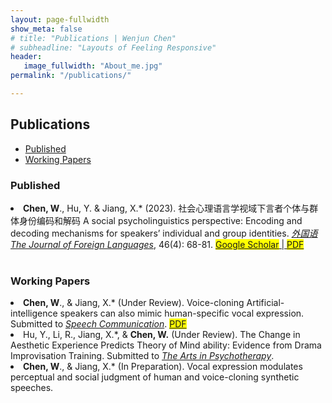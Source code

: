 ```yaml
---
layout: page-fullwidth
show_meta: false
# title: "Publications | Wenjun Chen"
# subheadline: "Layouts of Feeling Responsive"
header:
   image_fullwidth: "About_me.jpg"
permalink: "/publications/"

---
```

<!-- https://raw.githubusercontent.com/wenjunchen29/web/ca227c12e296d8d1493b3843cd8d55ba830add7f/images/logo.png -->

<div id="publications">
  <h2>Publications</h2>
  <ul>
    <li><a href="#Published">Published</a></li>
    <li><a href="#Working Papers">Working Papers</a></li>

  </ul>
  <h3 id="Published">Published</h3>
  <u1>
    <li><strong>Chen, W</strong>., Hu, Y. & Jiang, X.* (2023). 社会心理语言学视域下言者个体与群体身份编码和解码 A social psycholinguistics perspective: Encoding and decoding mechanisms for speakers’ individual and group identities. <a href="http://jfl.shisu.edu.cn/CN/abstract/abstract729.shtml" target="_blank"><em>外国语 The Journal of Foreign Languages</em></a>, 46(4): 68-81. 
    <a href="https://scholar.google.co.uk/citations?view_op=view_citation&hl=zh-TW&user=iF2CM7sAAAAJ&sortby=pubdate&citation_for_view=iF2CM7sAAAAJ:DwWRdx-KAo4C" target="_blank"><span style="background-color:yellow">Google Scholar</span> | <a href="{{ site.url }}{{ site.baseurl }}/files/Publication_1_Wenjun_CHEN.pdf" target="_blank"><span style="background-color:yellow">PDF</span></a><br><br>

  <h3 id="Working Papers">Working Papers</h3>
    <li><strong>Chen, W</strong>., & Jiang, X.* (Under Review). Voice-cloning Artificial-intelligence speakers can also mimic human-specific vocal expression. Submitted to <a href="https://www.sciencedirect.com/journal/speech-communication" target="_blank"><em>Speech Communication</em></a>.   <a href="{{ site.url }}{{ site.baseurl }}/files/Publication_2_Wenjun_CHEN.pdf" target="_blank"><span style="background-color:yellow">PDF</span></a>   
    <li> Hu, Y., Li, R., Jiang, X.*, & <strong>Chen, W.</strong> (Under Review). The Change in Aesthetic Experience Predicts Theory of Mind ability: Evidence from Drama Improvisation Training. Submitted to <a href="https://www.sciencedirect.com/journal/the-arts-in-psychotherapy" target="_blank"><em>The Arts in Psychotherapy</em></a>.  
    <li><strong>Chen, W</strong>., & Jiang, X.* (In Preparation). Vocal expression modulates perceptual and social judgment of human and voice-cloning synthetic speeches.



  <u1>
  <!-- </ul>
  <h3 id="2022">2022</h3>
  <ul>
    <li>Bara, I., Binney, R. J., & Ramsey, R. (2022). Investigating the Role of Working Memory Resources across Aesthetic and Non-Aesthetic Judgments. Quarterly Journal of Experimental Psychology. <a href="pdf">pdf</a>  <a href="doi">doi</a>  <a href="Open Science Framework">Open Science Framework</a>  <a href="preprint">preprint</a></li>
  </ul>
  <h3 id="2021">2021</h3>
  <ul>
    <li>Bara, I., Darda, K. M., Kurz, A. S., & Ramsey, R. (2021). Functional Specificity and Neural Integration in the Aesthetic Appreciation of Artworks with Implied Motion. European Journal of Neuroscience. <a href="pdf">pdf</a>  <a href="doi">doi</a>  <a href="Open Science Framework">Open Science Framework</a>  <a href="preprint">preprint</a></li>
  </ul> -->
